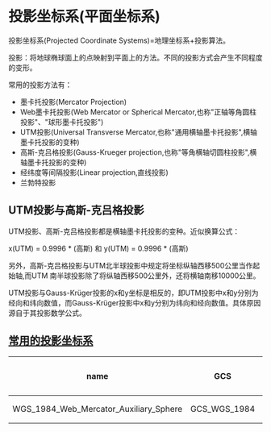 #   投影坐标系(平面坐标系)
投影坐标系(Projected Coordinate Systems)=地理坐标系+投影算法。

投影：将地球椭球面上的点映射到平面上的方法。不同的投影方式会产生不同程度的变形。

常用的投影方法有：
- 墨卡托投影(Mercator Projection)
- Web墨卡托投影(Web Mercator or Spherical Mercator,也称"正轴等角圆柱投影"、"球形墨卡托投影")
- UTM投影(Universal Transverse  Mercator,也称"通用横轴墨卡托投影",横轴墨卡托投影的变种)
- 高斯-克吕格投影(Gauss-Krueger projection,也称"等角横轴切圆柱投影",横轴墨卡托投影的变种)
- 经纬度等间隔投影(Linear projection,直线投影)
- 兰勃特投影

##  UTM投影与高斯-克吕格投影
UTM投影、高斯-克吕格投影都是横轴墨卡托投影的变种。近似换算公式：

x(UTM) = 0.9996 * (高斯)  和 y(UTM) = 0.9996 * (高斯)

另外，高斯-克吕格投影与UTM北半球投影中规定将坐标纵轴西移500公里当作起始轴,而UTM 南半球投影除了将纵轴西移500公里外，还将横轴南移10000公里。

UTM投影与Gauss-Krüger投影的x和y坐标是相反的，即UTM投影中x和y分别为经向和纬向数值，而Gauss-Krüger投影中x和y分别为纬向和经向数值。具体原因源自于其投影数学公式。

##  [常用的投影坐标系](https://developers.arcgis.com/javascript/3/jshelp/pcs.html)
|name|GCS|EPSG Code|EPSG Code(内部)|remark|
|----|---|---------|--------------|------|
|WGS_1984_Web_Mercator_Auxiliary_Sphere|GCS_WGS_1984|3857|102100|900913(谷歌)|